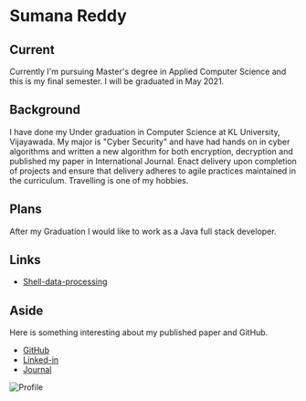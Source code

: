# Sumana Reddy

## Current
Currently I'm pursuing  Master's degree in Applied Computer Science and this is my final semester. I will be graduated in May 2021.

## Background
I have done my Under graduation in Computer Science at KL University, Vijayawada. My major is "Cyber Security" and have had hands on in cyber algorithms and written a new algorithm for both encryption, decryption and published my paper in International Journal. Enact delivery upon completion of projects and ensure that delivery adheres to agile practices maintained in the curriculum. Travelling is one of my hobbies.

## Plans
After my Graduation I would like to work as a Java full stack developer.

## Links
- [Shell-data-processing](https://github.com/sumana-reddy/shell-data-processing)

## Aside
Here is something interesting about my published paper and GitHub.

- [GitHub](https://github.com/sumana-reddy)
- [Linked-in](https://www.linkedin.com/in/sumana-reddy-reddybathula-71ab51203/)
- [Journal](https://www.ijrte.org/wp-content/uploads/papers/v7i6/F2955037619.pdf)

![Profile](https://avatars1.githubusercontent.com/u/60016064?s=460&u=33898f8b8524f47cd6c76f8ecc4e022cdaa1c118&v=4)

